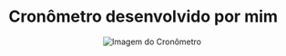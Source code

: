 # Cronômetro desenvolvido por mim

<p align="center">
<img scr="./img.png" alt="Imagem do Cronômetro">
</p>
